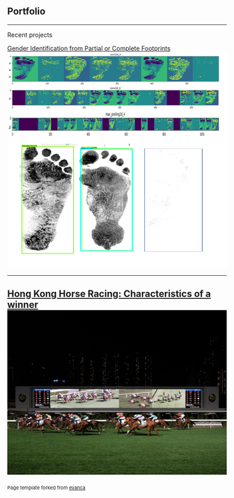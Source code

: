 ## Portfolio

---

Recent projects

[Gender Identification from Partial or Complete Footprints ](/sample_page)
<img src="images/Foots.png?raw=true"/>

---
[Hong Kong Horse Racing: Characteristics of a winner](/pdf/Horse_racing)
<img src="images/horse_racing.jpg?raw=true"/>
---
<p style="font-size:11px">Page template forked from <a href="https://github.com/evanca/quick-portfolio">evanca</a></p>
<!-- Remove above link if you don't want to attibute -->
